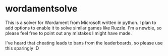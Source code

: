 wordamentsolve
==============

This is a solver for Wordament from Microsoft written in python. 
I plan to add options to enable it to solve similar games like Ruzzle.
I'm a newbie, so please feel free to point out any mistakes I might have made.

I've heard that cheating leads to bans from the leaderboards, so please use this sparingly :D
